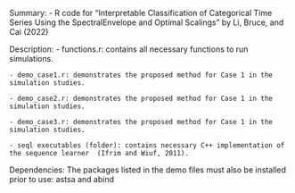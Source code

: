 Summary:
    - R code for “Interpretable Classification of Categorical Time Series Using the SpectralEnvelope and Optimal Scalings” by Li, Bruce, and Cai (2022)

Description:
    - functions.r: contains all necessary functions to run simulations.

    - demo_case1.r: demonstrates the proposed method for Case 1 in the simulation studies.

    - demo_case2.r: demonstrates the proposed method for Case 1 in the simulation studies.

    - demo_case3.r: demonstrates the proposed method for Case 1 in the simulation studies.

    - seql executables (folder): contains necessary C++ implementation of the sequence learner  (Ifrim and Wiuf, 2011).

Dependencies:
The packages listed in the demo files must also be installed prior to use: astsa and abind
